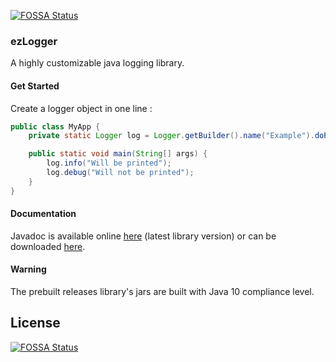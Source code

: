 [![FOSSA Status](https://app.fossa.io/api/projects/git%2Bgithub.com%2FLimeiloN%2Fezlogger.svg?type=shield)](https://app.fossa.io/projects/git%2Bgithub.com%2FLimeiloN%2Fezlogger?ref=badge_shield)

### ezLogger
A highly customizable java logging library.

#### Get Started
Create a logger object in one line :
```java
public class MyApp {
    private static Logger log = Logger.getBuilder().name("Example").doPrintDebug(false).build();

    public static void main(String[] args) {
	    log.info("Will be printed");
	    log.debug("Will not be printed");
    }
}
```

#### Documentation
Javadoc is available online [here](https://limeilon.github.io/ezlogger/javadoc) (latest library version) or can be downloaded [here](https://github.com/LimeiloN/ezlogger/releases).

#### Warning
The prebuilt releases library's jars are built with Java 10 compliance level.


## License
[![FOSSA Status](https://app.fossa.io/api/projects/git%2Bgithub.com%2FLimeiloN%2Fezlogger.svg?type=large)](https://app.fossa.io/projects/git%2Bgithub.com%2FLimeiloN%2Fezlogger?ref=badge_large)